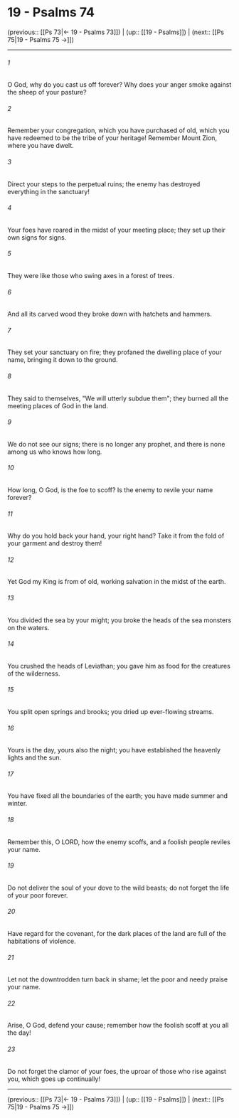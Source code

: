 # 19 - Psalms 74

(previous:: [[Ps 73|← 19 - Psalms 73]]) | (up:: [[19 - Psalms]]) | (next:: [[Ps 75|19 - Psalms 75 →]])

***


###### 1 
O God, why do you cast us off forever? Why does your anger smoke against the sheep of your pasture? 

###### 2 
Remember your congregation, which you have purchased of old, which you have redeemed to be the tribe of your heritage! Remember Mount Zion, where you have dwelt. 

###### 3 
Direct your steps to the perpetual ruins; the enemy has destroyed everything in the sanctuary! 

###### 4 
Your foes have roared in the midst of your meeting place; they set up their own signs for signs. 

###### 5 
They were like those who swing axes in a forest of trees. 

###### 6 
And all its carved wood they broke down with hatchets and hammers. 

###### 7 
They set your sanctuary on fire; they profaned the dwelling place of your name, bringing it down to the ground. 

###### 8 
They said to themselves, "We will utterly subdue them"; they burned all the meeting places of God in the land. 

###### 9 
We do not see our signs; there is no longer any prophet, and there is none among us who knows how long. 

###### 10 
How long, O God, is the foe to scoff? Is the enemy to revile your name forever? 

###### 11 
Why do you hold back your hand, your right hand? Take it from the fold of your garment and destroy them! 

###### 12 
Yet God my King is from of old, working salvation in the midst of the earth. 

###### 13 
You divided the sea by your might; you broke the heads of the sea monsters on the waters. 

###### 14 
You crushed the heads of Leviathan; you gave him as food for the creatures of the wilderness. 

###### 15 
You split open springs and brooks; you dried up ever-flowing streams. 

###### 16 
Yours is the day, yours also the night; you have established the heavenly lights and the sun. 

###### 17 
You have fixed all the boundaries of the earth; you have made summer and winter. 

###### 18 
Remember this, O LORD, how the enemy scoffs, and a foolish people reviles your name. 

###### 19 
Do not deliver the soul of your dove to the wild beasts; do not forget the life of your poor forever. 

###### 20 
Have regard for the covenant, for the dark places of the land are full of the habitations of violence. 

###### 21 
Let not the downtrodden turn back in shame; let the poor and needy praise your name. 

###### 22 
Arise, O God, defend your cause; remember how the foolish scoff at you all the day! 

###### 23 
Do not forget the clamor of your foes, the uproar of those who rise against you, which goes up continually!

***

(previous:: [[Ps 73|← 19 - Psalms 73]]) | (up:: [[19 - Psalms]]) | (next:: [[Ps 75|19 - Psalms 75 →]])
